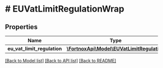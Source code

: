# # EUVatLimitRegulationWrap

## Properties

Name | Type | Description | Notes
------------ | ------------- | ------------- | -------------
**eu_vat_limit_regulation** | [**\FortnoxApi\Model\EUVatLimitRegulation**](EUVatLimitRegulation.md) |  | [optional]

[[Back to Model list]](../../README.md#models) [[Back to API list]](../../README.md#endpoints) [[Back to README]](../../README.md)
